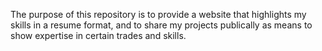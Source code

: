 The purpose of this repository is to provide a website that highlights my skills in a resume format, 
and to share my projects publically as means to show expertise in certain trades and skills.
